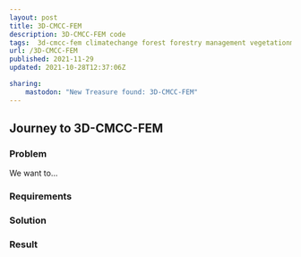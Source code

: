 ```yaml
---
layout: post
title: 3D-CMCC-FEM
description: 3D-CMCC-FEM code
tags:  3d-cmcc-fem climatechange forest forestry management vegetationmodelling
url: /3D-CMCC-FEM
published: 2021-11-29
updated: 2021-10-28T12:37:06Z

sharing:
    mastodon: "New Treasure found: 3D-CMCC-FEM"
---
```


## Journey to 3D-CMCC-FEM

### Problem

We want to... 

### Requirements

### Solution

### Result